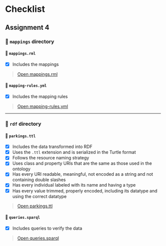 # Checklist
## Assignment 4
### 📁 `mappings` directory

#### 📄 `mappings.rml`
- [x] Includes the mappings
> [Open mappings.rml]()

#### 📄 `mapping-rules.yml`
- [x] Includes the mapping rules
> [Open mapping-rules.yml]()
---

### 📁 `rdf` directory

#### 📄 `parkings.ttl`
- [x] Includes the data transformed into RDF
- [x] Uses the  `.ttl`  extension and is serialized in the Turtle format
- [x] Follows the resource naming strategy
- [x] Uses class and property URIs that are the same as those used in the ontology
- [x] Has every URI readable, meaningful, not encoded as a string and not containing double slashes
- [x] Has every individual labeled with its name and having a type
- [x] Has every value trimmed, properly encoded, including its datatype and using the correct datatype
> [Open parkings.ttl]()

#### 📄 `queries.sparql`
- [x] Includes queries to verify the data
> [Open queries.sparql]()
